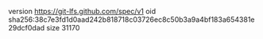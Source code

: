 version https://git-lfs.github.com/spec/v1
oid sha256:38c7e3fd1d0aad242b818718c03726ec8c50b3a9a4bf183a654381e29dcf0dad
size 31170
